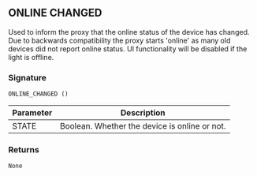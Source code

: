 ## ONLINE CHANGED

Used to inform the proxy that the online status of the device has changed.  Due to backwards compatibility the proxy starts 'online' as many old devices did not report online status.  UI functionality will be disabled if the light is offline.


### Signature

`ONLINE_CHANGED ()`


| Parameter | Description |
| --- | --- |
| STATE | Boolean. Whether the device is online or not. |



### Returns

`None`